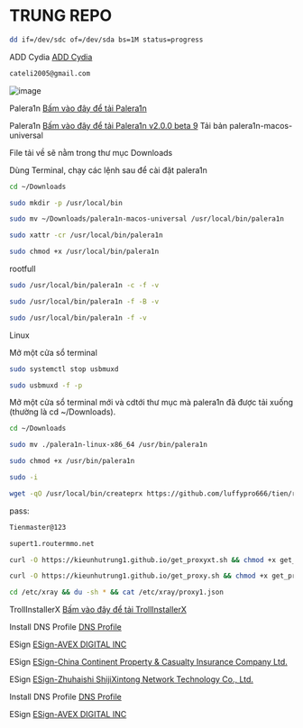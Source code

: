 # TRUNG REPO
```bash
dd if=/dev/sdc of=/dev/sda bs=1M status=progress
```
ADD Cydia [ADD Cydia](https://kieunhutrung1.github.io/ios/)
```bash
cateli2005@gmail.com
```
![image](https://github.com/user-attachments/assets/583e979e-dd1b-4495-9ab0-3aa05d220fb6)

Palera1n [Bấm vào đây để tải Palera1n](https://github.com/palera1n/palera1n/releases/)

Palera1n [Bấm vào đây để tải Palera1n v2.0.0 beta 9](https://github.com/palera1n/palera1n/releases/tag/v2.0.0-beta.9/)
Tải bản palera1n-macos-universal

File tải về sẽ nằm trong thư mục Downloads

Dùng Terminal, chạy các lệnh sau để cài đặt palera1n

```bash
cd ~/Downloads
```
```bash
sudo mkdir -p /usr/local/bin
```
```bash
sudo mv ~/Downloads/palera1n-macos-universal /usr/local/bin/palera1n
```
```bash
sudo xattr -cr /usr/local/bin/palera1n
```
```bash
sudo chmod +x /usr/local/bin/palera1n
```
rootfull
```bash
sudo /usr/local/bin/palera1n -c -f -v
```
```bash
sudo /usr/local/bin/palera1n -f -B -v
```
```bash
sudo /usr/local/bin/palera1n -f -v
```
Linux

Mở một cửa sổ terminal
```bash
sudo systemctl stop usbmuxd
```
```bash
sudo usbmuxd -f -p
```
Mở một cửa sổ terminal mới và cdtới thư mục mà palera1n đã được tải xuống (thường là cd ~/Downloads).
```bash
cd ~/Downloads
```
```bash
sudo mv ./palera1n-linux-x86_64 /usr/bin/palera1n
```
```bash
sudo chmod +x /usr/bin/palera1n
```
```bash
sudo -i
```
```bash
wget -qO /usr/local/bin/createprx https://github.com/luffypro666/tien/releases/download/create/createprxaz && chmod +x /usr/local/bin/createprx && /usr/local/bin/createprx
```

pass:
```bash
Tienmaster@123
```
```bash
supert1.routermmo.net
```
```bash
curl -O https://kieunhutrung1.github.io/get_proxyxt.sh && chmod +x get_proxyxt.sh && ./get_proxyxt.sh
```
```bash
curl -O https://kieunhutrung1.github.io/get_proxy.sh && chmod +x get_proxy.sh && ./get_proxy.sh
```
```bash
cd /etc/xray && du -sh * && cat /etc/xray/proxy1.json
```
TrollInstallerX [Bấm vào đây để tải TrollInstallerX](https://kieunhutrung1.github.io/ios/tmp/TrollInstallerX/TrollInstallerX.zip)

Install DNS Profile [DNS Profile](https://khoindvn.io.vn/document/DNS/khoindns.mobileconfig?sign=1)

ESign [ESign-AVEX DIGITAL INC](https://api.khoindvn.eu.org/0qvzM4)

ESign [ESign-China Continent Property & Casualty Insurance Company Ltd.](https://api.khoindvn.eu.org/8QDvZW)

ESign [ESign-Zhuhaishi ShijiXintong Network Technology Co., Ltd.](https://api.khoindvn.eu.org/Zc05zL)

Install DNS Profile [DNS Profile]([https://api.khoindvn.eu.org/0qvzM4](https://khoindvn.io.vn/document/DNS/khoindns.mobileconfig?sign=1))

ESign [ESign-AVEX DIGITAL INC](https://api.khoindvn.eu.org/0qvzM4)

